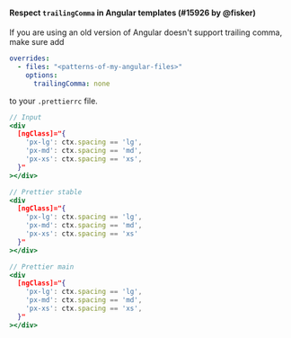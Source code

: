 #### Respect `trailingComma` in Angular templates (#15926 by @fisker)

If you are using an old version of Angular doesn't support trailing comma, make sure add

```yaml
overrides:
  - files: "<patterns-of-my-angular-files>"
    options:
      trailingComma: none
```

to your `.prettierrc` file.

<!-- prettier-ignore -->
```jsx
// Input
<div
  [ngClass]="{
    'px-lg': ctx.spacing == 'lg',
    'px-md': ctx.spacing == 'md',
    'px-xs': ctx.spacing == 'xs',
  }"
></div>

// Prettier stable
<div
  [ngClass]="{
    'px-lg': ctx.spacing == 'lg',
    'px-md': ctx.spacing == 'md',
    'px-xs': ctx.spacing == 'xs'
  }"
></div>

// Prettier main
<div
  [ngClass]="{
    'px-lg': ctx.spacing == 'lg',
    'px-md': ctx.spacing == 'md',
    'px-xs': ctx.spacing == 'xs',
  }"
></div>
```
